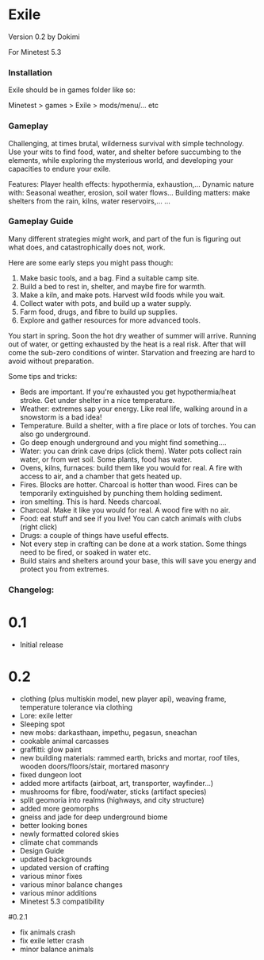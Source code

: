 # Exile
Version 0.2
by Dokimi

For Minetest 5.3

### Installation
Exile should be in games folder like so:

Minetest > games > Exile > mods/menu/... etc


### Gameplay
Challenging, at times brutal, wilderness survival with simple technology.
Use your wits to find food, water, and shelter before succumbing to the elements,
while exploring the mysterious world, and developing your capacities to endure your exile.

Features:
Player health effects: hypothermia, exhaustion,...
Dynamic nature with: Seasonal weather, erosion, soil water flows...
Building matters: make shelters from the rain, kilns, water reservoirs,...
...

### Gameplay Guide
Many different strategies might work, and part of the fun is figuring out what does,
and catastrophically does not, work.

Here are some early steps you might pass though:
1. Make basic tools, and a bag. Find a suitable camp site.
2. Build a bed to rest in, shelter, and maybe fire for warmth.
3. Make a kiln, and make pots. Harvest wild foods while you wait.
4. Collect water with pots, and build up a water supply.
5. Farm food, drugs, and fibre to build up supplies.
6. Explore and gather resources for more advanced tools.

You start in spring. Soon the hot dry weather of summer will arrive.
Running out of water, or getting exhausted by the heat is a real risk.
After that will come the sub-zero conditions of winter.
Starvation and freezing are hard to avoid without preparation.


Some tips and tricks:
- Beds are important. If you're exhausted you get hypothermia/heat stroke. Get under shelter in a nice temperature.
- Weather: extremes sap your energy. Like real life, walking around in a snowstorm is a bad idea!
- Temperature. Build a shelter, with a fire place or lots of torches. You can also go underground.
- Go deep enough underground and you might find something....
- Water: you can drink cave drips (click them). Water pots collect rain water, or from wet soil. Some plants, food has water.
- Ovens, kilns, furnaces: build them like you would for real. A fire with access to air, and a chamber that gets heated up.
- Fires. Blocks are hotter. Charcoal is hotter than wood. Fires can be temporarily extinguished by punching them holding sediment.
- iron smelting. This is hard. Needs charcoal.
- Charcoal. Make it like you would for real. A wood fire with no air.
- Food: eat stuff and see if you live! You can catch animals with clubs (right click)
- Drugs: a couple of things have useful effects.
- Not every step in crafting can be done at a work station. Some things need to be fired, or soaked in water etc.
- Build stairs and shelters around your base, this will save you energy and protect you from extremes.



### Changelog:

# 0.1
- Initial release

# 0.2
- clothing (plus multiskin model, new player api), weaving frame, temperature tolerance via clothing
- Lore: exile letter
- Sleeping spot
- new mobs: darkasthaan, impethu, pegasun, sneachan
- cookable animal carcasses
- graffitti: glow paint
- new building materials: rammed earth, bricks and mortar, roof tiles, wooden doors/floors/stair, mortared masonry
- fixed dungeon loot
- added more artifacts (airboat, art, transporter, wayfinder...)
- mushrooms for fibre, food/water, sticks (artifact species)
- split geomoria into realms (highways, and city structure)
- added more geomorphs
- gneiss and jade for deep underground biome
- better looking bones
- newly formatted colored skies
- climate chat commands
- Design Guide
- updated backgrounds
- updated version of crafting
- various minor fixes
- various minor balance changes
- various minor additions
- Minetest 5.3 compatibility

#0.2.1
- fix animals crash
- fix exile letter crash
- minor balance animals
